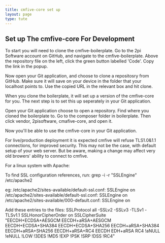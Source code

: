 ```yaml
---
title: cmfive-core set up
layout: page
type: tute
---
```


## Set up The cmfive-core For Development

To start you will need to clone the cmfive-boilerplate. Go to the 2pi Software account on GitHub, and navigate to the cmfive-boilerplate. Above the repository file on the left, click the green button labelled 'Code'. Copy the link in the popup.

Now open your Git application, and choose to clone a repositosry from GitHub. Make sure it will save on your device in the folder that your localhost points to. Use the copied URL in the relevant box and hit clone.

When you clone the boilerplate, it will set up a version of the cmfive-core for you. The next step is to set this up seperately in your Git application.

Open your Git application choose to open a repository. Find where you cloned the boilerplate to. Go to the composer folder in boilerplate. Then click vendor, 2pisoftware, cmafive-core, and open it. 

Now you'll be able to use the cmfive-core in your Git application.

For live/production deployment it is expected cmfive will refuse TLS1.0&1.1 connections, for improved security.
This may not be the case, with default setup of your web server.
But be aware, making a change may affect very old browers' ability to connect to cmfive.

For a linux system with Apache:

To find SSL configuration references, run:
grep -i -r "SSLEngine" /etc/apache2

eg:
/etc/apache2/sites-available/default-ssl.conf:          SSLEngine on
/etc/apache2/sites-available/default-ssl.conf:                SSLEngine on
/etc/apache2/sites-available/000-default.conf:  SSLEngine on

Add these entries to the files:
SSLProtocol all -SSLv2 -SSLv3 -TLSv1 -TLSv1.1
SSLHonorCipherOrder on
SSLCipherSuite "EECDH+ECDSA+AESGCM EECDH+aRSA+AESGCM EECDH+ECDSA+SHA384 EECDH+ECDSA+SHA256 EECDH+aRSA+SHA384 EECDH+aRSA+SHA256 EECDH+aRSA+RC4 EECDH EDH+aRSA RC4 !aNULL !eNULL !LOW !3DES !MD5 !EXP !PSK !SRP !DSS !RC4"